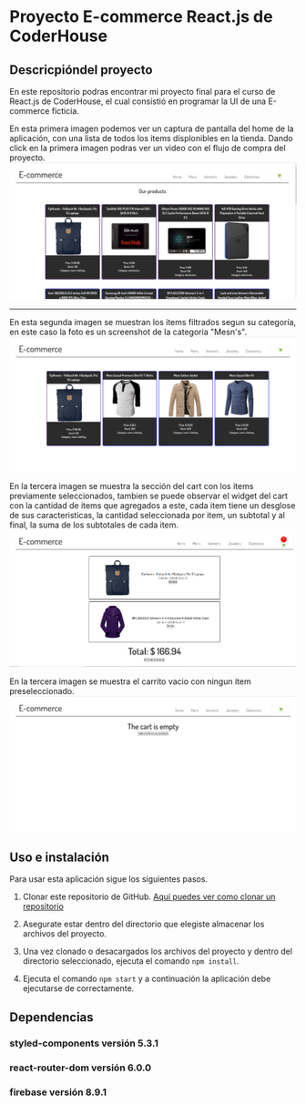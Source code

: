 # Proyecto E-commerce React.js de CoderHouse

## Descricpióndel proyecto

En este repositorio podras encontrar mi proyecto final para el curso de React.js de CoderHouse, el cual consistió en programar la UI de una E-commerce ficticia.

En esta primera imagen podemos ver un captura de pantalla del home de la aplicación, con una lista de todos los items displonibles en la tienda.
Dando click en la primera imagen podras ver un video con el flujo de compra del proyecto.
[![Dando click aquí podras encontrar un video con el funcionamiento del proyecto](https://github.com/BetoSandoval/ecommerce-sandoval/blob/master/src/assets/websiteImg/home.png)](https://youtu.be/d_kvBlsYlOU)

--------------------------------------------------
En esta segunda imagen se muestran los items filtrados segun su categoría, en este caso la foto es un screenshot de la categoria "Mesn's".
![category1](https://github.com/BetoSandoval/ecommerce-sandoval/blob/master/src/assets/websiteImg/mens.png "Men's category")

En la tercera imagen se muestra la sección del cart con los items previamente seleccionados, tambien se puede observar el widget del cart con la cantidad de items que agregados a este, cada item tiene un desglose de sus caracteristicas, la cantidad seleccionada por item, un subtotal y al final, la suma de los subtotales de cada item.
![cartItems](https://github.com/BetoSandoval/ecommerce-sandoval/blob/master/src/assets/websiteImg/cart-items.png "Cart With Items")

En la tercera imagen se muestra el carrito vacio con ningun item preseleccionado.
![cartEmpty](https://github.com/BetoSandoval/ecommerce-sandoval/blob/master/src/assets/websiteImg/cart-empty.png "Cart Empty")

## Uso e instalación
Para usar esta aplicación sigue los siguientes pasos.

1. Clonar este repositorio de GitHub. [Aquí puedes ver como clonar un repositorio](https://docs.github.com/es/repositories/creating-and-managing-repositories/cloning-a-repository)

2. Asegurate estar dentro del directorio que elegiste almacenar los archivos del proyecto.

3. Una vez clonado o desacargados los archivos del proyecto y dentro del directorio seleccionado, ejecuta el comando ```npm install```.

4. Ejecuta el comando ```npm start``` y a continuación la aplicación debe ejecutarse de correctamente.

## Dependencias

### styled-components versión 5.3.1
### react-router-dom versión 6.0.0
### firebase versión 8.9.1


